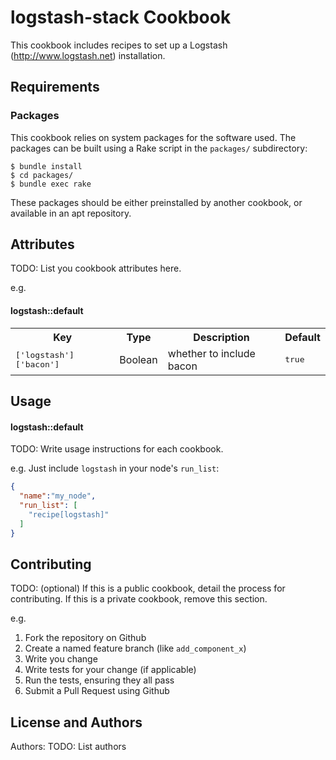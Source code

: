 logstash-stack Cookbook
=======================

This cookbook includes recipes to set up a Logstash
(http://www.logstash.net) installation.

Requirements
------------

### Packages

This cookbook relies on system packages for the software used. The
packages can be built using a Rake script in the `packages/`
subdirectory:

    $ bundle install
    $ cd packages/
    $ bundle exec rake

These packages should be either preinstalled by another cookbook, or
available in an apt repository.

Attributes
----------
TODO: List you cookbook attributes here.

e.g.
#### logstash::default
<table>
  <tr>
    <th>Key</th>
    <th>Type</th>
    <th>Description</th>
    <th>Default</th>
  </tr>
  <tr>
    <td><tt>['logstash']['bacon']</tt></td>
    <td>Boolean</td>
    <td>whether to include bacon</td>
    <td><tt>true</tt></td>
  </tr>
</table>

Usage
-----
#### logstash::default
TODO: Write usage instructions for each cookbook.

e.g.
Just include `logstash` in your node's `run_list`:

```json
{
  "name":"my_node",
  "run_list": [
    "recipe[logstash]"
  ]
}
```

Contributing
------------
TODO: (optional) If this is a public cookbook, detail the process for contributing. If this is a private cookbook, remove this section.

e.g.
1. Fork the repository on Github
2. Create a named feature branch (like `add_component_x`)
3. Write you change
4. Write tests for your change (if applicable)
5. Run the tests, ensuring they all pass
6. Submit a Pull Request using Github

License and Authors
-------------------
Authors: TODO: List authors
